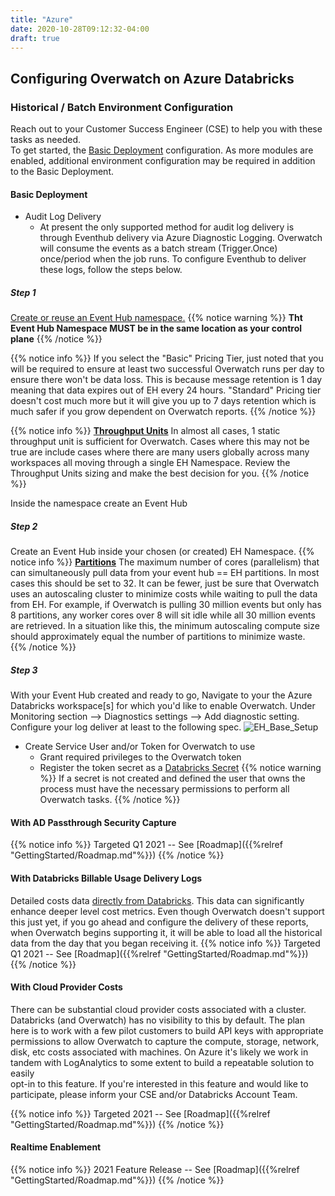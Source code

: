 ```yaml
---
title: "Azure"
date: 2020-10-28T09:12:32-04:00
draft: true
---
```


## Configuring Overwatch on Azure Databricks
### Historical / Batch Environment Configuration
Reach out to your Customer Success Engineer (CSE) to help you with these tasks as needed.
<br>
To get started, the [Basic Deployment](#basic-deployment) configuration. As more modules are enabled, additional
environment configuration may be required in addition to the Basic Deployment.

#### Basic Deployment
* Audit Log Delivery
    * At present the only supported method for audit log delivery is through Eventhub delivery via Azure Diagnostic Logging. 
    Overwatch will consume the events as a batch stream (Trigger.Once) once/period when the job runs. To configure 
    Eventhub to deliver these logs, follow the steps below.
    
##### Step 1
[Create or reuse an Event Hub namespace.](https://docs.microsoft.com/en-us/azure/event-hubs/event-hubs-create)
{{% notice warning %}}
**Tht Event Hub Namespace MUST be in the same location as your control plane** 
{{% /notice %}}

{{% notice info %}}
If you select the "Basic" Pricing Tier, just noted that you will be required to ensure at least two successful 
Overwatch runs per day to ensure there won't be data loss. This is because message retention is 1 day meaning that 
data expires out of EH every 24 hours. "Standard" Pricing tier doesn't cost much more but 
it will give you up to 7 days retention which is much safer if you grow dependent on Overwatch reports. 
{{% /notice %}}

{{% notice info %}}
[**Throughput Units**](https://docs.microsoft.com/en-us/azure/event-hubs/event-hubs-scalability#throughput-units) 
In almost all cases, 1 static throughput unit is sufficient for Overwatch. Cases where this may not be true are 
include cases where there are many users globally across many workspaces all moving through a single EH Namespace.
Review the Throughput Units sizing and make the best decision for you.
{{% /notice %}}

Inside the namespace create an Event Hub

##### Step 2
Create an Event Hub inside your chosen (or created) EH Namespace.
{{% notice info %}}
[**Partitions**](https://docs.microsoft.com/en-us/azure/event-hubs/event-hubs-scalability#partitions)
The maximum number of cores (parallelism) that can simultaneously pull data from your event hub == EH partitions.
In most cases this should be set to 32. It can be fewer, just be sure that Overwatch uses an autoscaling cluster
to minimize costs while waiting to pull the data from EH. For example, if Overwatch is pulling 30 million events 
but only has 8 partitions, any worker cores over 8 will sit idle while all 30 million events are retrieved. In a 
situation like this, the minimum autoscaling compute size should approximately equal the number of partitions to 
minimize waste.  
{{% /notice %}}

##### Step 3
With your Event Hub created and ready to go, Navigate to your the Azure Databricks workspace[s] for which you'd like 
to enable Overwatch. Under Monitoring section --> Diagnostics settings --> Add diagnostic setting. Configure 
your log deliver at least to the following spec.
![EH_Base_Setup](/images/EnvironmentSetup/EH_BaseConfig.png)


* Create Service User and/or Token for Overwatch to use
    * Grant required privileges to the Overwatch token
    * Register the token secret as a [Databricks Secret](https://docs.databricks.com/security/secrets/index.html)
{{% notice warning %}}
If a secret is not created and defined the user that owns the process must have the necessary permissions to 
perform all Overwatch tasks.
{{% /notice %}}
    
#### With AD Passthrough Security Capture
{{% notice info %}}
Targeted Q1 2021 -- See [Roadmap]({{%relref "GettingStarted/Roadmap.md"%}})
{{% /notice %}}

#### With Databricks Billable Usage Delivery Logs
Detailed costs data 
[directly from Databricks](https://docs.databricks.com/administration-guide/account-settings/billable-usage-delivery.html). 
This data can significantly enhance deeper level cost metrics. Even though Overwatch doesn't support this just yet, 
if you go ahead and configure the delivery of these reports, when Overwatch begins supporting it, it will be able
to load all the historical data from the day that you began receiving it. 
{{% notice info %}}
Targeted Q1 2021 -- See [Roadmap]({{%relref "GettingStarted/Roadmap.md"%}})
{{% /notice %}}

#### With Cloud Provider Costs
There can be substantial cloud provider costs associated with a cluster. Databricks (and Overwatch) has no visibility 
to this by default. The plan here is to work with a few pilot customers to build API keys with appropriate 
permissions to allow Overwatch to capture the compute, storage, network, disk, etc costs associated with machines. 
On Azure it's likely we work in tandem with LogAnalytics to some extent to build a repeatable solution to easily  
opt-in to this feature. If you're interested in this feature and would like to participate, please inform your CSE 
and/or Databricks Account Team.

{{% notice info %}}
Targeted 2021 -- See [Roadmap]({{%relref "GettingStarted/Roadmap.md"%}})
{{% /notice %}}

#### Realtime Enablement
{{% notice info %}}
2021 Feature Release -- See [Roadmap]({{%relref "GettingStarted/Roadmap.md"%}})
{{% /notice %}}